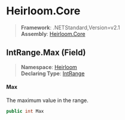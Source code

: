 # Heirloom.Core

> **Framework**: .NETStandard,Version=v2.1  
> **Assembly**: [Heirloom.Core][0]

## IntRange.Max (Field)

> **Namespace**: [Heirloom][0]  
> **Declaring Type**: [IntRange][1]

#### Max

The maximum value in the range.

```cs
public int Max
```

[0]: ../../../Heirloom.Core.md
[1]: ../IntRange.md
